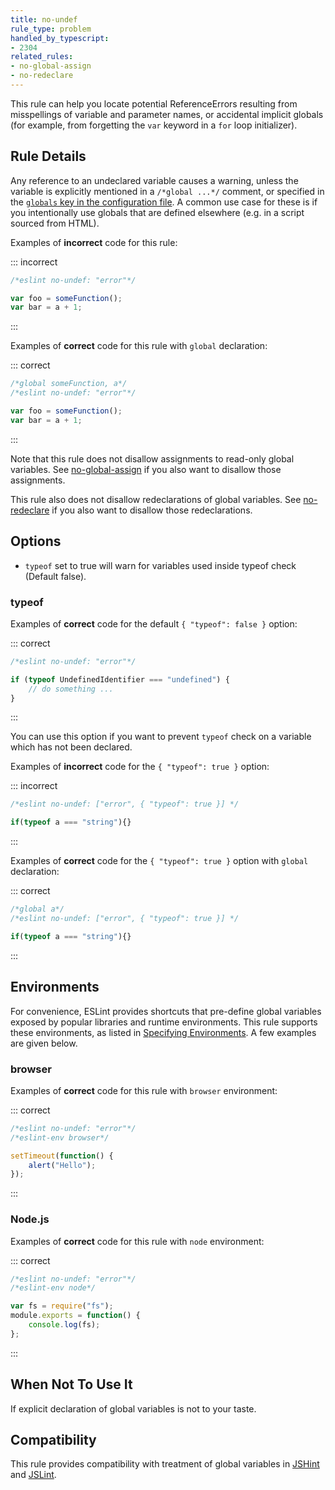 ```yaml
---
title: no-undef
rule_type: problem
handled_by_typescript:
- 2304
related_rules:
- no-global-assign
- no-redeclare
---
```




This rule can help you locate potential ReferenceErrors resulting from misspellings of variable and parameter names, or accidental implicit globals (for example, from forgetting the `var` keyword in a `for` loop initializer).

## Rule Details

Any reference to an undeclared variable causes a warning, unless the variable is explicitly mentioned in a `/*global ...*/` comment, or specified in the [`globals` key in the configuration file](../use/configure/language-options#using-configuration-files-1). A common use case for these is if you intentionally use globals that are defined elsewhere (e.g. in a script sourced from HTML).

Examples of **incorrect** code for this rule:

::: incorrect

```js
/*eslint no-undef: "error"*/

var foo = someFunction();
var bar = a + 1;
```

:::

Examples of **correct** code for this rule with `global` declaration:

::: correct

```js
/*global someFunction, a*/
/*eslint no-undef: "error"*/

var foo = someFunction();
var bar = a + 1;
```

:::

Note that this rule does not disallow assignments to read-only global variables.
See [no-global-assign](no-global-assign) if you also want to disallow those assignments.

This rule also does not disallow redeclarations of global variables.
See [no-redeclare](no-redeclare) if you also want to disallow those redeclarations.

## Options

* `typeof` set to true will warn for variables used inside typeof check (Default false).

### typeof

Examples of **correct** code for the default `{ "typeof": false }` option:

::: correct

```js
/*eslint no-undef: "error"*/

if (typeof UndefinedIdentifier === "undefined") {
    // do something ...
}
```

:::

You can use this option if you want to prevent `typeof` check on a variable which has not been declared.

Examples of **incorrect** code for the `{ "typeof": true }` option:

::: incorrect

```js
/*eslint no-undef: ["error", { "typeof": true }] */

if(typeof a === "string"){}
```

:::

Examples of **correct** code for the `{ "typeof": true }` option with `global` declaration:

::: correct

```js
/*global a*/
/*eslint no-undef: ["error", { "typeof": true }] */

if(typeof a === "string"){}
```

:::

## Environments

For convenience, ESLint provides shortcuts that pre-define global variables exposed by popular libraries and runtime environments. This rule supports these environments, as listed in [Specifying Environments](../use/configure/language-options#specifying-environments).  A few examples are given below.

### browser

Examples of **correct** code for this rule with `browser` environment:

::: correct

```js
/*eslint no-undef: "error"*/
/*eslint-env browser*/

setTimeout(function() {
    alert("Hello");
});
```

:::

### Node.js

Examples of **correct** code for this rule with `node` environment:

::: correct

```js
/*eslint no-undef: "error"*/
/*eslint-env node*/

var fs = require("fs");
module.exports = function() {
    console.log(fs);
};
```

:::

## When Not To Use It

If explicit declaration of global variables is not to your taste.

## Compatibility

This rule provides compatibility with treatment of global variables in [JSHint](http://jshint.com/) and [JSLint](http://www.jslint.com).
